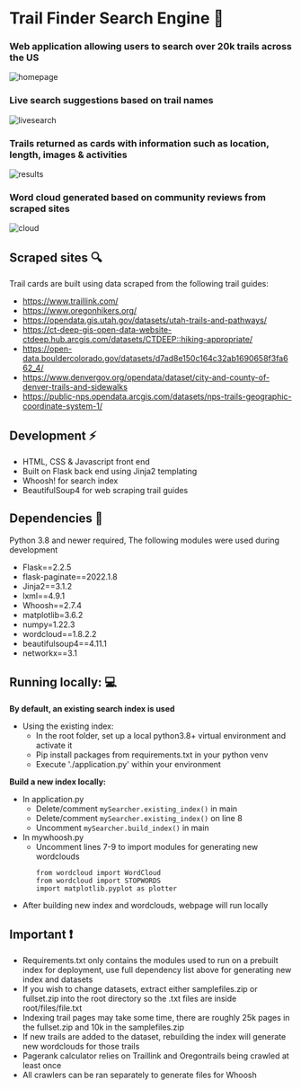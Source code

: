 # Trail Finder Search Engine :evergreen_tree:

### Web application allowing users to search over 20k trails across the US

![homepage](https://github.com/Vladvitalaru/Trail-Finder/assets/78878935/4bde3cfe-a5e4-482a-a2ee-a2b87721d87a)

### Live search suggestions based on trail names 

![livesearch](https://github.com/Vladvitalaru/Trail-Finder/assets/78878935/2833f566-5d7c-444c-897d-757b3cd96920)


### Trails returned as cards with information such as location, length, images & activities

![results](https://github.com/Vladvitalaru/Trail-Finder/assets/78878935/1aa2af71-ca3b-4c12-9ccb-dd346db7f2a8)


### Word cloud generated based on community reviews from scraped sites

![cloud](https://github.com/Vladvitalaru/Trail-Finder/assets/78878935/ac640d73-48f6-4054-90e3-6d256a32d31f)


## Scraped sites :mag:
Trail cards are built using data scraped from the following trail guides:
- https://www.traillink.com/
- https://www.oregonhikers.org/
- https://opendata.gis.utah.gov/datasets/utah-trails-and-pathways/
- https://ct-deep-gis-open-data-website-ctdeep.hub.arcgis.com/datasets/CTDEEP::hiking-appropriate/
- https://open-data.bouldercolorado.gov/datasets/d7ad8e150c164c32ab1690658f3fa662_4/
- https://www.denvergov.org/opendata/dataset/city-and-county-of-denver-trails-and-sidewalks
- https://public-nps.opendata.arcgis.com/datasets/nps-trails-geographic-coordinate-system-1/


## Development :zap:
- HTML, CSS & Javascript front end
- Built on Flask back end using Jinja2 templating
- Whoosh! for search index
- BeautifulSoup4 for web scraping trail guides

## Dependencies :electric_plug:
Python 3.8 and newer required, 
The following modules were used during development
- Flask==2.2.5
- flask-paginate==2022.1.8
- Jinja2==3.1.2
- lxml==4.9.1
- Whoosh==2.7.4
- matplotlib=3.6.2
- numpy=1.22.3
- wordcloud==1.8.2.2
- beautifulsoup4==4.11.1
- networkx==3.1

## Running locally: :computer:
**By default, an existing search index is used**  
- Using the existing index:
    - In the root folder, set up a local python3.8+ virtual environment and activate it
    - Pip install packages from requirements.txt in your python venv
    - Execute './application.py' within your environment
      
**Build a new index locally:**
 - In application.py
    - Delete/comment ```mySearcher.existing_index()``` in main
    - Delete/comment ```mySearcher.existing_index()``` on line 8
    - Uncomment ```mySearcher.build_index()``` in main
- In mywhoosh.py
  - Uncomment lines 7-9 to import modules for generating new wordclouds
    ```
    from wordcloud import WordCloud
    from wordcloud import STOPWORDS
    import matplotlib.pyplot as plotter
    ```
- After building new index and wordclouds, webpage will run locally
  
## Important :exclamation:
- Requirements.txt only contains the modules used to run on a prebuilt index for deployment, use full dependency list above for generating new index and datasets
- If you wish to change datasets, extract either samplefiles.zip or fullset.zip into the root directory so the .txt files are inside root/files/file.txt
- Indexing trail pages may take some time, there are roughly 25k pages in the fullset.zip and 10k in the samplefiles.zip
- If new trails are added to the dataset, rebuilding the index will generate new wordclouds for those trails
- Pagerank calculator relies on Traillink and Oregontrails being crawled at least once
- All crawlers can be ran separately to generate files for Whoosh

